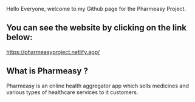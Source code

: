 Hello Everyone, welcome to my Github page for the Pharmeasy Project. 

You can see the website by clicking on the link below:
------------------------------------------------------

https://pharmeasyproject.netlify.app/

What is Pharmeasy ?
-------------------

Pharmeasy is an online health aggregator app which sells medicines and various types of healthcare services to it customers. 



